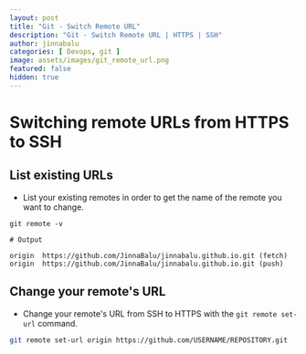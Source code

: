 ```yaml
---
layout: post
title: "Git - Switch Remote URL"
description: "Git - Switch Remote URL | HTTPS | SSH"
author: jinnabalu
categories: [ Devops, git ]
image: assets/images/git_remote_url.png
featured: false
hidden: true
---
```


# Switching remote URLs from HTTPS to SSH

## List existing URLs

- List your existing remotes in order to get the name of the remote you want to change.


```code
git remote -v

# Output

origin	https://github.com/JinnaBalu/jinnabalu.github.io.git (fetch)
origin	https://github.com/JinnaBalu/jinnabalu.github.io.git (push)

```
## Change your remote's URL

- Change your remote's URL from SSH to HTTPS with the `git remote set-url` command.

```bash
git remote set-url origin https://github.com/USERNAME/REPOSITORY.git
```
